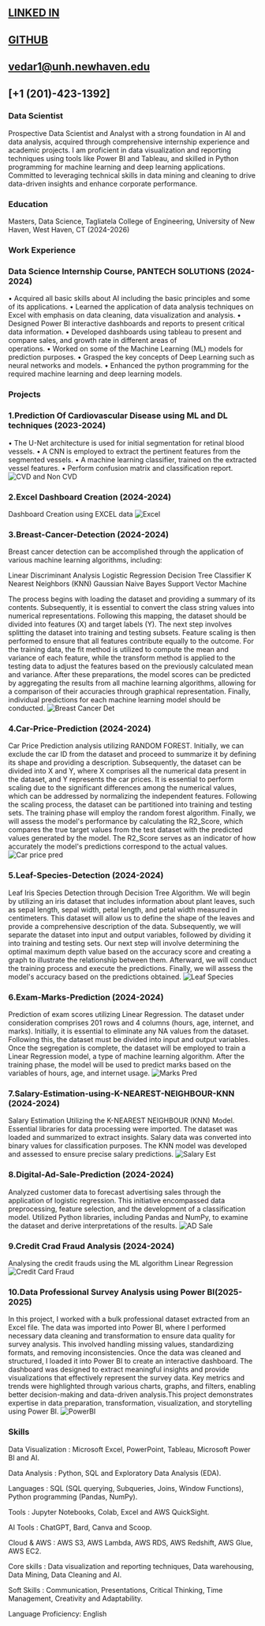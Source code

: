
## [LINKED IN](https://www.linkedin.com/in/venkataudaykumaredara/)
## [GITHUB](https://github.com/Uday-71755)
## [vedar1@unh.newhaven.edu](https://outlook.office365.com/mail/)
## [+1 (201)-423-1392]


### Data Scientist

Prospective Data Scientist and Analyst with a strong foundation in AI and data analysis, acquired through comprehensive 
internship experience and academic projects. I am proficient in data visualization and reporting techniques using tools like 
Power BI and Tableau, and skilled in Python programming for machine learning and deep learning applications. Committed 
to leveraging technical skills in data mining and cleaning to drive data-driven insights and enhance corporate performance.


### Education

Masters, Data Science, Tagliatela College of Engineering, University of New Haven, West Haven, CT (2024-2026)


### Work Experience

### Data Science Internship Course, PANTECH SOLUTIONS (2024-2024)
• Acquired all basic skills about AI including the basic principles and some of its applications. 
• Learned the application of data analysis techniques on Excel with emphasis on data cleaning, data visualization and analysis. 
• Designed Power BI interactive dashboards and reports to present critical data information. 
• Developed dashboards using tableau to present and compare sales, and growth rate in different areas of     
operations. 
• Worked on some of the Machine Learning (ML) models for prediction purposes. 
• Grasped the key concepts of Deep Learning such as neural networks and models. 
• Enhanced the python programming for the required machine learning and deep learning models.

### Projects

### 1.Prediction Of Cardiovascular Disease using ML and DL techniques (2023-2024)                   
• The U-Net architecture is used for initial segmentation for retinal blood vessels. 
• A CNN is employed to extract the pertinent features from the segmented vessels. 
• A machine learning classifier, trained on the extracted vessel features. 
• Perform confusion matrix and classification report.
![CVD and Non CVD](https://github.com/user-attachments/assets/a733264c-78ee-4ba5-b0ce-187fe908bf20)


### 2.Excel Dashboard Creation (2024-2024)
Dashboard Creation using EXCEL data
![Excel](https://github.com/user-attachments/assets/f25eb9ba-acf0-4eba-a85b-e0e54a2879b1)


### 3.Breast-Cancer-Detection (2024-2024)
Breast cancer detection can be accomplished through the application of various machine learning algorithms, including:

Linear Discriminant Analysis
Logistic Regression
Decision Tree Classifier
K Nearest Neighbors (KNN)
Gaussian Naive Bayes
Support Vector Machine

The process begins with loading the dataset and providing a summary of its contents. Subsequently, it is essential to convert the class string values into numerical representations. Following this mapping, the dataset should be divided into features (X) and target labels (Y). The next step involves splitting the dataset into training and testing subsets. Feature scaling is then performed to ensure that all features contribute equally to the outcome. For the training data, the fit method is utilized to compute the mean and variance of each feature, while the transform method is applied to the testing data to adjust the features based on the previously calculated mean and variance. After these preparations, the model scores can be predicted by aggregating the results from all machine learning algorithms, allowing for a comparison of their accuracies through graphical representation. Finally, individual predictions for each machine learning model should be conducted.
![Breast Cancer Det](https://github.com/user-attachments/assets/55af3d4b-babf-4f94-b400-36cef6c55a50)


### 4.Car-Price-Prediction (2024-2024)
Car Price Prediction analysis utilizing RANDOM FOREST. Initially, we can exclude the car ID from the dataset and proceed to summarize it by defining its shape and providing a description. Subsequently, the dataset can be divided into X and Y, where X comprises all the numerical data present in the dataset, and Y represents the car prices. It is essential to perform scaling due to the significant differences among the numerical values, which can be addressed by normalizing the independent features. Following the scaling process, the dataset can be partitioned into training and testing sets. The training phase will employ the random forest algorithm. Finally, we will assess the model's performance by calculating the R2_Score, which compares the true target values from the test dataset with the predicted values generated by the model. The R2_Score serves as an indicator of how accurately the model's predictions correspond to the actual values.
![Car price pred](https://github.com/user-attachments/assets/83343609-362d-46b8-83a0-fc5eec0df845)


### 5.Leaf-Species-Detection (2024-2024)
Leaf Iris Species Detection through Decision Tree Algorithm. We will begin by utilizing an iris dataset that includes information about plant leaves, such as sepal length, sepal width, petal length, and petal width measured in centimeters. This dataset will allow us to define the shape of the leaves and provide a comprehensive description of the data. Subsequently, we will separate the dataset into input and output variables, followed by dividing it into training and testing sets. Our next step will involve determining the optimal maximum depth value based on the accuracy score and creating a graph to illustrate the relationship between them. Afterward, we will conduct the training process and execute the predictions. Finally, we will assess the model's accuracy based on the predictions obtained.
![Leaf Species](https://github.com/user-attachments/assets/5965ca47-8125-400d-9e03-f9c0c8f39b78)


### 6.Exam-Marks-Prediction (2024-2024)
Prediction of exam scores utilizing Linear Regression. The dataset under consideration comprises 201 rows and 4 columns (hours, age, internet, and marks). Initially, it is essential to eliminate any NA values from the dataset. Following this, the dataset must be divided into input and output variables. Once the segregation is complete, the dataset will be employed to train a Linear Regression model, a type of machine learning algorithm. After the training phase, the model will be used to predict marks based on the variables of hours, age, and internet usage.
![Marks Pred](https://github.com/user-attachments/assets/d7d44bd3-319c-4b36-85e4-d7d60a2162b6)


### 7.Salary-Estimation-using-K-NEAREST-NEIGHBOUR-KNN (2024-2024)
Salary Estimation Utilizing the K-NEAREST NEIGHBOUR (KNN) Model. Essential libraries for data processing were imported. The dataset was loaded and summarized to extract insights. Salary data was converted into binary values for classification purposes. The KNN model was developed and assessed to ensure precise salary predictions.
![Salary Est](https://github.com/user-attachments/assets/ae936bc3-0a91-43b5-a913-8b41e90b27a3)


### 8.Digital-Ad-Sale-Prediction (2024-2024)
Analyzed customer data to forecast advertising sales through the application of logistic regression. This initiative encompassed data preprocessing, feature selection, and the development of a classification model. Utilized Python libraries, including Pandas and NumPy, to examine the dataset and derive interpretations of the results.
![AD Sale](https://github.com/user-attachments/assets/417989e0-7915-42a4-ad66-877c02ea5541)


### 9.Credit Crad Fraud Analysis (2024-2024)
Analysing the credit frauds using the ML algorithm Linear Regression
![Credit Card Fraud](https://github.com/user-attachments/assets/fa536bd5-ecad-4d45-872d-9ba6276bb72b)


### 10.Data Professional Survey Analysis using Power BI(2025-2025)
In this project, I worked with a bulk professional dataset extracted from an Excel file. The data was imported into Power BI, where I performed necessary data cleaning and transformation to ensure data quality for survey analysis. This involved handling missing values, standardizing formats, and removing inconsistencies.
Once the data was cleaned and structured, I loaded it into Power BI to create an interactive dashboard. The dashboard was designed to extract meaningful insights and provide visualizations that effectively represent the survey data. Key metrics and trends were highlighted through various charts, graphs, and filters, enabling better decision-making and data-driven analysis.This project demonstrates expertise in data preparation, transformation, visualization, and storytelling using Power BI.
![PowerBI](https://github.com/user-attachments/assets/c7f51cba-16de-47e2-bfff-3b7994f75a3c)


### Skills

Data Visualization  : Microsoft Excel, PowerPoint, Tableau, Microsoft Power BI and AI.

Data Analysis       : Python, SQL and Exploratory Data Analysis (EDA). 

Languages           : SQL (SQL querying, Subqueries, Joins, Window Functions), Python programming (Pandas, NumPy). 

Tools               : Jupyter Notebooks, Colab, Excel and AWS QuickSight. 

AI Tools            : ChatGPT, Bard, Canva and Scoop. 

Cloud & AWS         : AWS S3, AWS Lambda, AWS RDS, AWS Redshift, AWS Glue, AWS EC2. 

Core skills         : Data visualization and reporting techniques, Data warehousing, Data Mining, Data Cleaning and AI.

Soft Skills         : Communication, Presentations, Critical Thinking, Time Management, Creativity and Adaptability. 

Language Proficiency: English


















